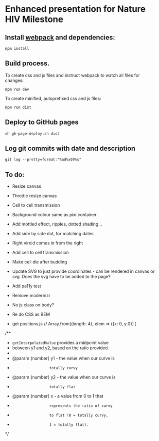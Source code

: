 # Enhanced presentation for Nature HIV Milestone

## Install [webpack](https://webpack.js.org/) and dependencies:

	npm install

## Build process. 

To create css and js files and instruct webpack to watch all files for changes:

	npm run dev

To create minified, autoprefixed css and js files:

	npm run dist

## Deploy to GitHub pages

	sh gh-page-deploy.sh dist

## Log git commits with date and description

	git log --pretty=format:"%ad%x09%s"

## To do:

- Resize canvas
- Throttle resize canvas
- Cell to cell transmission 
- Background colour same as pixi container
- Add mottled effect, ripples, dotted shading... 
- Add side by side dot, for matching dates
- Right viroid comes in from the right

- Add cell to cell transmission
- Make cell die after budding

- Update SVG to just provide coordinates - can be rendered in canvas or svg. Does the svg have to be added to the page? 
- Add pa11y test
- Remove modernizr
- No js class on body?
- Re do CSS as BEM
- get positions.js 	// Array.from({length: 4}, elem => ({x: 0, y:0}) )

/**
 * `getInterpolatedValue` provides a midpoint value
 * between y1 and y2, based on the ratio provided.
 *
 * @param {number} y1 - the value when our curve is
 *                      totally curvy
 * @param {number} y2 - the value when our curve is
 *                      totally flat
 * @param {number} x  - a value from 0 to 1 that
 *                      represents the ratio of curvy
 *                      to flat (0 = totally curvy,
 *                      1 = totally flat).
 */

